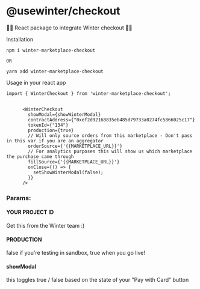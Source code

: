 # @usewinter/checkout

:rocket::rocket: React package to integrate Winter checkout :rocket::rocket:

Installation

```
npm i winter-marketplace-checkout

OR

yarn add winter-marketplace-checkout
```

Usage in your react app

```
import { WinterCheckout } from 'winter-marketplace-checkout';


      <WinterCheckout
        showModal={showWinterModal}
        contractAddress={"0xef2d92168835eb485d79733a0274fc5866025c17"}
        tokenId={"134"}
        production={true}
        // Will only source orders from this marketplace - Don't pass in this var if you are an aggregator
        orderSource={'{{MARKETPLACE_URL}}'}
        // For analytics purposes this will show us which marketplace the purchase came through
        fillSource={'{{MARKETPLACE_URL}}'}
        onClose={() => {
          setShowWinterModal(false);
        }}
      />
```

### Params:

#### YOUR PROJECT ID

Get this from the Winter team :)

#### PRODUCTION

false if you're testing in sandbox, true when you go live!

#### showModal

this toggles true / false based on the state of your "Pay with Card" button
